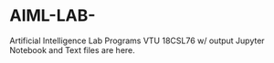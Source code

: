 # AIML-LAB-
Artificial Intelligence Lab Programs VTU 18CSL76 w/ output 
Jupyter Notebook and Text files are here.

